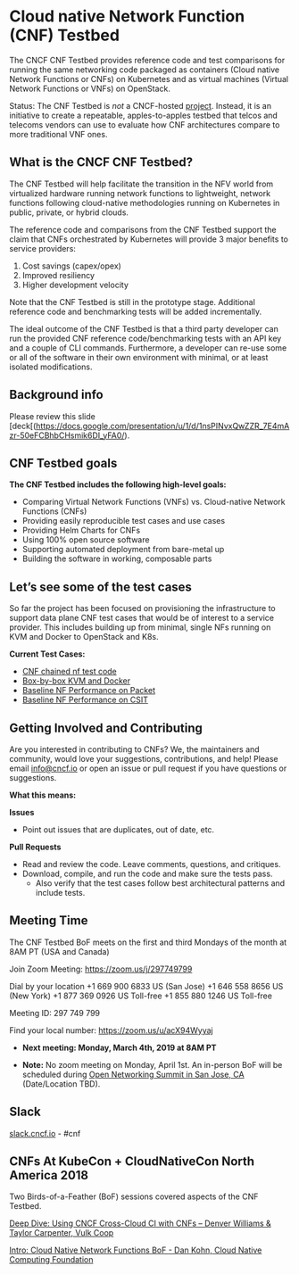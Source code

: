 # Cloud native Network Function (CNF) Testbed

The CNCF CNF Testbed provides reference code and test comparisons for running the same networking code packaged as containers (Cloud native Network Functions or CNFs) on Kubernetes and as virtual machines (Virtual Network Functions or VNFs) on OpenStack.

Status: The CNF Testbed is *not* a CNCF-hosted [project](https://www.cncf.io/projects/). Instead, it is an initiative to create a repeatable, apples-to-apples testbed that telcos and telecoms vendors can use to evaluate how CNF architectures compare to more traditional VNF ones.

## What is the CNCF CNF Testbed?

The CNF Testbed will help facilitate the transition in the NFV world from virtualized hardware running network functions to lightweight, network functions following cloud-native methodologies running on Kubernetes in public, private, or hybrid clouds. 

The reference code and comparisons from the CNF Testbed support the claim that CNFs orchestrated by Kubernetes will provide 3 major benefits to service providers: 

1. Cost savings (capex/opex)
1. Improved resiliency
1. Higher development velocity

Note that the CNF Testbed is still in the prototype stage. Additional reference code and benchmarking tests will be added incrementally.

The ideal outcome of the CNF Testbed is that a third party developer can run the provided CNF reference code/benchmarking tests with an API key and a couple of CLI commands. Furthermore, a developer can re-use some or all of the software in their own environment with minimal, or at least isolated modifications.

## Background info

Please review this slide [deck[(https://docs.google.com/presentation/u/1/d/1nsPINvxQwZZR_7E4mAzr-50eFCBhbCHsmik6DI_yFA0/).

## CNF Testbed goals

**The CNF Testbed includes the following high-level goals:**

- Comparing Virtual Network Functions (VNFs) vs. Cloud-native Network Functions (CNFs)
- Providing easily reproducible test cases and use cases
- Providing Helm Charts for CNFs
- Using 100% open source software
- Supporting automated deployment from bare-metal up
- Building the software in working, composable parts 


## Let’s see some of the test cases

So far the project has been focused on provisioning the infrastructure to support data plane CNF test cases that would be of interest to a service provider. This includes building up from minimal, single NFs running on KVM and Docker to OpenStack and K8s.

**Current Test Cases:** 

- [CNF chained nf test code](https://github.com/cncf/cnfs/blob/master/comparison/kubecon18-chained_nf_test/README.md)
- [Box-by-box KVM and Docker](https://github.com/cncf/cnfs/tree/master/comparison/box-by-box-kvm-docker)
- [Baseline NF Performance on Packet](https://github.com/cncf/cnfs/tree/master/comparison/baseline_nf_performance-packet)
- [Baseline NF Performance on CSIT](https://github.com/cncf/cnfs/tree/master/comparison/baseline_nf_performance-csit)


## Getting Involved and Contributing

Are you interested in contributing to CNFs? We, the maintainers and community,
would love your suggestions, contributions, and help! Please email info@cncf.io or open an issue or pull request if you have questions or suggestions.

**What this means:**

__Issues__
* Point out issues that are duplicates, out of date, etc.

__Pull Requests__
* Read and review the code. Leave comments, questions, and critiques.
* Download, compile, and run the code and make sure the tests pass.
  - Also verify that the test cases follow best architectural patterns and include tests.

## Meeting Time

The CNF Testbed BoF meets on the first and third Mondays of the month at 8AM PT (USA and Canada)

Join Zoom Meeting:  https://zoom.us/j/297749799

Dial by your location
        +1 669 900 6833 US (San Jose)
        +1 646 558 8656 US (New York)
        +1 877 369 0926 US Toll-free
        +1 855 880 1246 US Toll-free

Meeting ID: 297 749 799

Find your local number: https://zoom.us/u/acX94Wyyaj

- **Next meeting: Monday, March 4th, 2019 at 8AM PT**

- **Note:** No zoom meeting on Monday, April 1st. An in-person BoF will be scheduled during [Open Networking Summit in San Jose, CA](https://events.linuxfoundation.org/events/open-networking-summit-north-america-2019/) (Date/Location TBD).

## Slack
[slack.cncf.io](slack.cncf.io) - #cnf

## CNFs At KubeCon + CloudNativeCon North America 2018

Two Birds-of-a-Feather (BoF) sessions covered aspects of the CNF Testbed.

[Deep Dive: Using CNCF Cross-Cloud CI with CNFs – Denver Williams & Taylor Carpenter, Vulk Coop](https://kccna18.sched.com/event/Greb)

[Intro: Cloud Native Network Functions BoF - Dan Kohn, Cloud Native Computing Foundation](https://kccna18.sched.com/event/JCLS)

